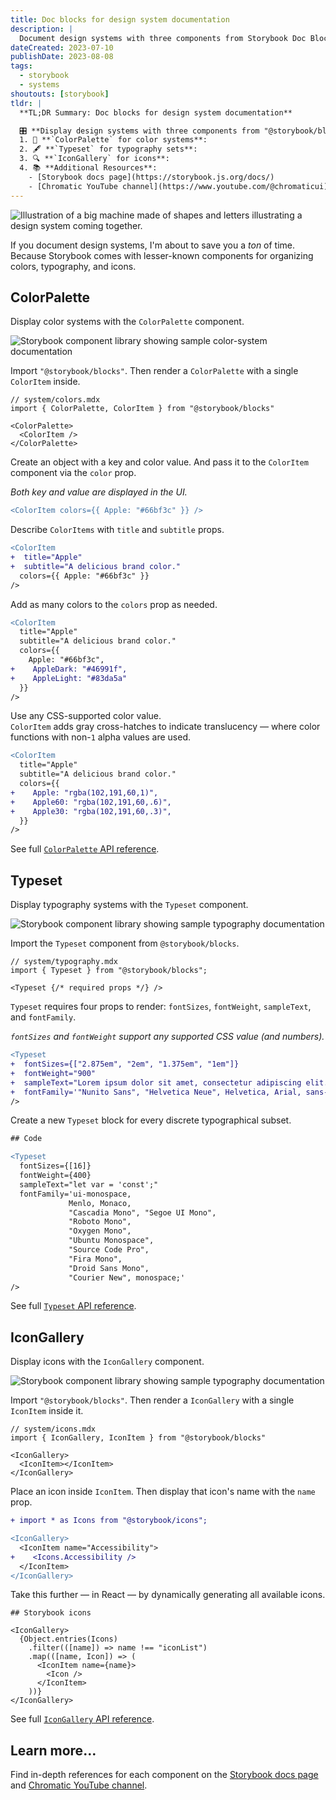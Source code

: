 ```yaml
---
title: Doc blocks for design system documentation
description: |
  Document design systems with three components from Storybook Doc Blocks
dateCreated: 2023-07-10
publishDate: 2023-08-08
tags:
  - storybook
  - systems
shoutouts: [storybook]
tldr: |
  **TL;DR Summary: Doc blocks for design system documentation**

  🎛️ **Display design systems with three components from "@storybook/blocks"**
  1. 🎨 **`ColorPalette` for color systems**:
  2. 🖋️ **`Typeset` for typography sets**:
  3. 🔍 **`IconGallery` for icons**:
  4. 📚 **Additional Resources**:
    - [Storybook docs page](https://storybook.js.org/docs/)
    - [Chromatic YouTube channel](https://www.youtube.com/@chromaticui).
---
```


![Illustration of a big machine made of shapes and letters illustrating a design system coming together.](./storybook-doc-blocks-for-design-system-documentation/storybook-doc-blocks-for-design-system-documentation_cover.png)

If you document design systems, I'm about to save you a _ton_ of time.
Because Storybook comes with lesser-known components for organizing colors, typography, and icons.

## ColorPalette

Display color systems with the `ColorPalette` component.

![Storybook component library showing sample color-system documentation](./storybook-doc-blocks-for-design-system-documentation/storybook-doc-blocks-for-design-system-documentation_color-palette-example.png)

Import `"@storybook/blocks"`.
Then render a `ColorPalette` with a single `ColorItem` inside.

```mdx
// system/colors.mdx
import { ColorPalette, ColorItem } from "@storybook/blocks"

<ColorPalette>
  <ColorItem />
</ColorPalette>
```

Create an object with a key and color value.
And pass it to the `ColorItem` component via the `color` prop.

_Both key and value are displayed in the UI._

```diff lang="mdx" ins=/colors={.+}/
<ColorItem colors={{ Apple: "#66bf3c" }} />
```

Describe `ColorItems` with `title` and `subtitle` props.

```diff lang="mdx"
<ColorItem
+  title="Apple"
+  subtitle="A delicious brand color."
  colors={{ Apple: "#66bf3c" }}
/>
```

Add as many colors to the `colors` prop as needed.

```diff lang="mdx"
<ColorItem
  title="Apple"
  subtitle="A delicious brand color."
  colors={{
    Apple: "#66bf3c",
+    AppleDark: "#46991f",
+    AppleLight: "#83da5a"
  }}
/>
```

Use any CSS-supported color value.  
`ColorItem` adds gray cross-hatches to indicate translucency — where color functions with non-`1` alpha values are used.

```diff lang="mdx"
<ColorItem
  title="Apple"
  subtitle="A delicious brand color."
  colors={{
+    Apple: "rgba(102,191,60,1)",
+    Apple60: "rgba(102,191,60,.6)",
+    Apple30: "rgba(102,191,60,.3)",
  }}
/>
```

See full [`ColorPalette` API reference](https://storybook.js.org/docs/react/api/doc-block-colorpalette).

## Typeset

Display typography systems with the `Typeset` component.

![Storybook component library showing sample typography documentation](./storybook-doc-blocks-for-design-system-documentation/storybook-doc-blocks-for-design-system-documentation_typography-example.png)

Import the `Typeset` component from `@storybook/blocks`.

```mdx
// system/typography.mdx
import { Typeset } from "@storybook/blocks";

<Typeset {/* required props */} />
```

`Typeset` requires four props to render: `fontSizes`, `fontWeight`, `sampleText`, and `fontFamily`.

_`fontSizes` and `fontWeight` support any supported CSS value (and numbers)._

```diff lang="mdx"
<Typeset
+  fontSizes={["2.875em", "2em", "1.375em", "1em"]}
+  fontWeight="900"
+  sampleText="Lorem ipsum dolor sit amet, consectetur adipiscing elit."
+  fontFamily='"Nunito Sans", "Helvetica Neue", Helvetica, Arial, sans-serif'
/>
```

Create a new `Typeset` block for every discrete typographical subset.

```diff lang="mdx"
## Code

<Typeset
  fontSizes={[16]}
  fontWeight={400}
  sampleText="let var = 'const';"
  fontFamily='ui-monospace,
             Menlo, Monaco,
             "Cascadia Mono", "Segoe UI Mono",
             "Roboto Mono",
             "Oxygen Mono",
             "Ubuntu Monospace",
             "Source Code Pro",
             "Fira Mono",
             "Droid Sans Mono",
             "Courier New", monospace;'
/>
```

See full [`Typeset` API reference](https://storybook.js.org/docs/react/api/doc-block-typeset).

## IconGallery

Display icons with the `IconGallery` component.

![Storybook component library showing sample typography documentation](./storybook-doc-blocks-for-design-system-documentation/storybook-doc-blocks-for-design-system-documentation_icon-gallery-example.png)

Import `"@storybook/blocks"`.
Then render a `IconGallery` with a single `IconItem` inside it.

```mdx
// system/icons.mdx
import { IconGallery, IconItem } from "@storybook/blocks"

<IconGallery>
  <IconItem></IconItem>
</IconGallery>
```

Place an icon inside `IconItem`.
Then display that icon's name with the `name` prop.

```diff lang="mdx" ins=/ name=".+"/
+ import * as Icons from "@storybook/icons";

<IconGallery>
  <IconItem name="Accessibility">
+    <Icons.Accessibility />
  </IconItem>
</IconGallery>
```

Take this further — in React — by dynamically generating all available icons.

```mdx {4-10}
## Storybook icons

<IconGallery>
  {Object.entries(Icons)
    .filter(([name]) => name !== "iconList")
    .map(([name, Icon]) => (
      <IconItem name={name}>
        <Icon />
      </IconItem>
    ))}
</IconGallery>
```

See full [`IconGallery` API reference](https://storybook.js.org/docs/react/api/doc-block-icongallery).

## Learn more…

Find in-depth references for each component on the [Storybook docs page](https://storybook.js.org/docs/) and [Chromatic YouTube channel](https://www.youtube.com/@chromaticui).
